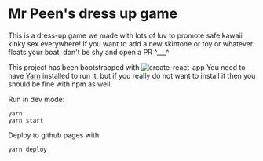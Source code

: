# Mr Peen's dress up game

This is a dress-up game we made with lots of luv to promote safe kawaii kinky sex everywhere!
If you want to add a new skintone or toy or whatever floats your boat, don't be shy and open a PR ^___^

This project has been bootstrapped with ![create-react-app](https://github.com/facebookincubator/create-react-app)
You need to have [Yarn](https://yarnpkg.com/en/) installed to run it, but if you really do not want to install it then you should be fine with npm as well.

Run in dev mode:

```
yarn
yarn start
```

Deploy to github pages with

```
yarn deploy
```
